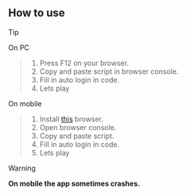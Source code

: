## How to use
> [!TIP]
> On PC
>> 1. Press F12 on your browser.
>> 2. Copy and paste script in browser console.
>> 3. Fill in auto login in code.
>> 4. Lets play
>
> On mobile
>> 1. Install [this](https://play.google.com/store/apps/details?id=com.asfmapps.f12) browser.
>> 2. Open browser console.
>> 3. Copy and paste script.
>> 4. Fill in auto login in code.
>> 5. Lets play

> [!WARNING]
> **On mobile the app sometimes crashes.**
